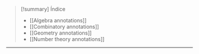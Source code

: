> [!summary] Índice
> - [[Algebra annotations]]
> - [[Combinatory annotations]]
> - [[Geometry annotations]]
> - [[Number theory annotations]]

---